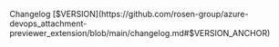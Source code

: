 Changelog [$VERSION](https://github.com/rosen-group/azure-devops_attachment-previewer_extension/blob/main/changelog.md#$VERSION_ANCHOR)
